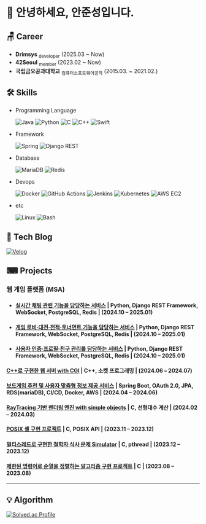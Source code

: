 # 👋 안녕하세요, 안준성입니다.

## 🪑 Career
- **Drimsys** <sub>developer</sub> (2025.03 ~ Now)
- **42Seoul** <sub>member</sub> (2023.02 ~ Now)
- **국립금오공과대학교** <sub>컴퓨터소프트웨어공학</sub> (2015.03. ~ 2021.02.)

## 🛠 Skills
- Programming Language

  ![Java](https://img.shields.io/badge/java-007396?style=flat&logo=java&logoColor=white)
  ![Python](https://img.shields.io/badge/Python-3776AB?style=flat&logo=python&logoColor=white)
  ![C](https://img.shields.io/badge/C-A8B9CC?style=flat&logo=c&logoColor=black)
  ![C++](https://img.shields.io/badge/C++-00599C?style=flat&logo=c%2B%2B&logoColor=white)
  ![Swift](https://img.shields.io/badge/Swift-FA7343?style=flat&logo=swift&logoColor=white)

- Framework
  
  ![Spring](https://img.shields.io/badge/Spring-6DB33F?style=flat&logo=spring&logoColor=white)
  ![Django REST](https://img.shields.io/badge/Django%20REST-092E20?style=flat&logo=django&logoColor=white)

- Database

  ![MariaDB](https://img.shields.io/badge/MariaDB-003545?style=flat&logo=mariadb&logoColor=white)
  ![Redis](https://img.shields.io/badge/Redis-DC382D?style=flat&logo=redis&logoColor=white)

- Devops
  
  ![Docker](https://img.shields.io/badge/Docker-2496ED?style=flat&logo=docker&logoColor=white)
  ![GitHub Actions](https://img.shields.io/badge/GitHub%20Actions-2088FF?style=flat&logo=githubactions&logoColor=white)
  ![Jenkins](https://img.shields.io/badge/Jenkins-D24939?style=flat&logo=jenkins&logoColor=white)
  ![Kubernetes](https://img.shields.io/badge/Kubernetes-326CE5?style=flat&logo=kubernetes&logoColor=white)
  ![AWS EC2](https://img.shields.io/badge/AWS%20EC2-FF9900?style=flat&logo=amazonaws&logoColor=white)

- etc

  ![Linux](https://img.shields.io/badge/Linux-FCC624?style=flat&logo=linux&logoColor=black)
  ![Bash](https://img.shields.io/badge/Bash-4EAA25?style=flat&logo=gnubash&logoColor=white)

## 🔗 Tech Blog
[![Velog](https://img.shields.io/badge/Tech_Blog-20C997?style=flat&logo=velog&logoColor=white)](https://velog.io/@tjdtna01/posts)


## ⌨ Projects
### 웹 게임 플랫폼 (MSA)
- #### [실시간 채팅 관련 기능을 담당하는 서비스](https://github.com/supershy42/chat) | Python, Django REST Framework, WebSocket, PostgreSQL, Redis | (2024.10 – 2025.01)

- #### [게임 로비·대전·전적·토너먼트 기능을 담당하는 서비스](https://github.com/supershy42/game) | Python, Django REST Framework, WebSocket, PostgreSQL, Redis | (2024.10 – 2025.01)

- #### [사용자 인증·프로필·친구 관리를 담당하는 서비스](https://github.com/supershy42/user) | Python, Django REST Framework, WebSocket, PostgreSQL, Redis | (2024.10 – 2025.01)

#### [C++로 구현한 웹 서버 with CGI](https://github.com/SPARTA42CLUB/Webserver) | C++, 소켓 프로그래밍 | (2024.06 – 2024.07)

#### [보드게임 추천 및 사용자 맞춤형 정보 제공 서비스](https://github.com/BoardPick/BoardPick-server) | Spring Boot, OAuth 2.0, JPA, RDS(mariaDB), CI/CD, Docker, AWS | (2024.04 – 2024.06)

#### [RayTracing 기반 렌더링 엔진 with simple objects](https://github.com/seongmik-s-team/miniRT) | C, 선형대수 계산 | (2024.02 – 2024.03)

#### [POSIX 셸 구현 프로젝트](https://github.com/AhnJoonSung/mini-shell) | C, POSIX API | (2023.11 – 2023.12)

#### [멀티스레드로 구현한 철학자 식사 문제 Simulator](https://github.com/AhnJoonSung/philosophers) | C, pthread | (2023.12 – 2023.12)

#### [제한된 명령어로 순열을 정렬하는 알고리즘 구현 프로젝트](https://github.com/AhnJoonSung/PushSwap) | C | (2023.08 – 2023.08)


---

## 💡 Algorithm
[![Solved.ac Profile](http://mazassumnida.wtf/api/v2/generate_badge?boj=tjdtna01)](https://solved.ac/tjdtna01/)
